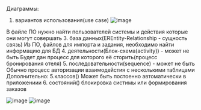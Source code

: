 Диаграммы:
1. вариантов использования(use case)
   ![image](https://github.com/Kulikov205/DemoEkzamen/assets/97594290/61472817-aaf9-478f-bc8a-3102de644abd)

В файле ПО нужно найти пользователей системы и действия которые они могут совершать
3. база данных(EREntity-Relationship - сущность связь)
Из ПО, файлов для импорта и задания, необходимо найти информацию для БД
4. деятельности(Блок-схема(activity)) - может не быть
Будет дан процесс для которого её сторить(процесс бронирования отеля) 
5. последовательности(sequence) - может не быть
Обычно процесс авторизации взаимодейстия с несколькими таблицами
Дополнительно: 
5.классов()
Может быть постоенно автоматически в приложениии 
6. состояний() 
блокировка систимы или формирования заказов

![image](https://github.com/Kulikov205/DemoEkzamen/assets/97594290/c690d765-589d-46b9-b1a7-51e68b6f9aa3)
![image](https://github.com/Kulikov205/DemoEkzamen/assets/97594290/af5da3cd-eaa5-4761-9a9d-63673cf24eee)
